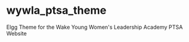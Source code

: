 wywla_ptsa_theme
================

Elgg Theme for the Wake Young Women's Leadership Academy PTSA Website